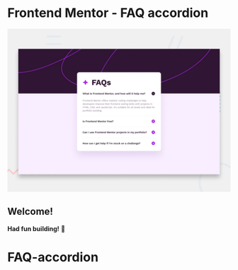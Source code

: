 # Frontend Mentor - FAQ accordion

![Design preview for the FAQ accordion coding challenge](preview.jpg)

## Welcome!

**Had fun building!** 🚀
# FAQ-accordion
